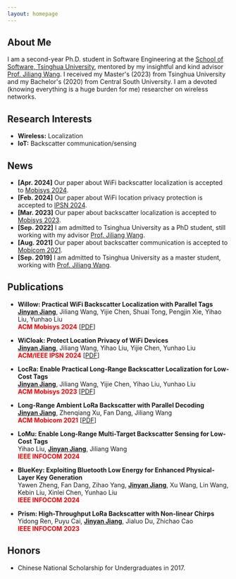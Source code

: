 ```yaml
---
layout: homepage
---
```


## About Me

I am a second-year Ph.D. student in Software Engineering at the [School of Software, Tsinghua University](https://www.thss.tsinghua.edu.cn/en/), mentored by my insightful and kind advisor [Prof. Jiliang Wang](http://tns.thss.tsinghua.edu.cn/~jiliang/). 
I received my Master's (2023) from Tsinghua University and my Bachelor's (2020) from Central South University.
I am a devoted (knowing everything is a huge burden for me) researcher on wireless networks.

## Research Interests

- **Wireless:** Localization
- **IoT:** Backscatter communication/sensing

## News

- **[Apr. 2024]** Our paper about WiFi backscatter localization is accepted to [Mobisys 2024](https://www.sigmobile.org/mobisys/2024/).
- **[Feb. 2024]** Our paper about WiFi location privacy protection is accepted to [IPSN 2024](https://ipsn.acm.org/2024/).
- **[Mar. 2023]** Our paper about backscatter localization is accepted to [Mobisys 2023](https://www.sigmobile.org/mobisys/2023/).
- **[Sep. 2022]** I am admitted to Tsinghua University as a PhD student, still working with my advisor [Prof. Jiliang Wang](http://tns.thss.tsinghua.edu.cn/~jiliang/).
- **[Aug. 2021]** Our paper about backscatter communication is accepted to [Mobicom 2021](https://www.sigmobile.org/mobicom/2021/index.html).
- **[Sep. 2019]** I am admitted to Tsinghua University as a master student, working with [Prof. Jiliang Wang](http://tns.thss.tsinghua.edu.cn/~jiliang/).

## Publications

- **Willow: Practical WiFi Backscatter Localization with Parallel Tags**
  <br>
  **<u>Jinyan Jiang</u>**, Jiliang Wang, Yijie Chen, Shuai Tong, Pengjin Xie, Yihao Liu, Yunhao Liu
  <br>
  **<font color=red>ACM Mobisys 2024</font>**
  [[PDF](./paper/willow_final.pdf)]

- **WiCloak: Protect Location Privacy of WiFi Devices**
  <br>
  **<u>Jinyan Jiang</u>**, Jiliang Wang, Yihao Liu, Yijie Chen, Yunhao Liu
  <br>
  **<font color=red>ACM/IEEE IPSN 2024</font>**
  [[PDF](./paper/WiCloak.pdf)]

- **LocRa: Enable Practical Long-Range Backscatter Localization for Low-Cost Tags**
  <br>
  **<u>Jinyan Jiang</u>**, Jiliang Wang, Yijie Chen, Yihao Liu, Yunhao Liu
  <br>
  **<font color=red>ACM Mobisys 2023</font>**
  [[PDF](./paper/locra.pdf)]


- **Long-Range Ambient LoRa Backscatter with Parallel Decoding**
  <br>
  **<u>Jinyan Jiang</u>**, Zhenqiang Xu, Fan Dang, Jiliang Wang
  <br>
  **<font color=red>ACM Mobicom 2021</font>**
  [[PDF](./paper/pplora.pdf)]

- **LoMu: Enable Long-Range Multi-Target Backscatter Sensing for Low-Cost Tags**
  <br>
  Yihao Liu, **<u>Jinyan Jiang</u>**, Jiliang Wang
  <br>
  **<font color=red>IEEE INFOCOM 2024</font>**

- **BlueKey: Exploiting Bluetooth Low Energy for Enhanced Physical-Layer Key Generation**
  <br>
  Yawen Zheng, Fan Dang, Zihao Yang, **<u>Jinyan Jiang</u>**, Xu Wang, Lin Wang, Kebin Liu, Xinlei Chen, Yunhao Liu
  <br>
  **<font color=red>IEEE INFOCOM 2024</font>**

- **Prism: High-Throughput LoRa Backscatter with Non-linear Chirps**
  <br>
  Yidong Ren, Puyu Cai, **<u>Jinyan Jiang</u>**, Jialuo Du, Zhichao Cao
  <br>
  **<font color=red>IEEE INFOCOM 2023</font>**

## Honors

- Chinese National Scholarship for Undergraduates in 2017.
